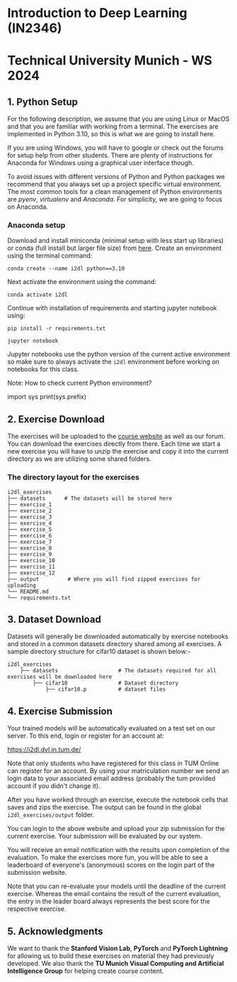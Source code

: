 # Introduction to Deep Learning (IN2346)
# Technical University Munich - WS 2024

## 1. Python Setup

For the following description, we assume that you are using Linux or MacOS and that you are familiar with working from a terminal. The exercises are implemented in Python 3.10, so this is what we are going to install here.

If you are using Windows, you will have to google or check out the forums for setup help from other students. There are plenty of instructions for Anaconda for Windows using a graphical user interface though.

To avoid issues with different versions of Python and Python packages we recommend that you always set up a project specific virtual environment. The most common tools for a clean management of Python environments are *pyenv*, *virtualenv* and *Anaconda*. For simplicity, we are going to focus on Anaconda.

### Anaconda setup
Download and install miniconda (minimal setup with less start up libraries) or conda (full install but larger file size) from [here](https://www.anaconda.com/products/distribution#Downloads). Create an environment using the terminal command:

`conda create --name i2dl python==3.10`

Next activate the environment using the command:

`conda activate i2dl`

Continue with installation of requirements and starting jupyter notebook using:

`pip install -r requirements.txt` 

`jupyter notebook`

Jupyter notebooks use the python version of the current active environment so make sure to always activate the `i2dl` environment before working on notebooks for this class.

Note: How to check current Python environment?

import sys
print(sys.prefix)

## 2. Exercise Download

The exercises will be uploaded to the [course website](https://dvl.in.tum.de/teaching/i2dl-ws20/) as well as our forum. You can download the exercises directly from there. Each time we start a new exercise you will have to unzip the exercise and copy it into the current directory as we are utilizing some shared folders.
### The directory layout for the exercises

    i2dl_exercises
    ├── datasets      # The datasets will be stored here
    ├── exercise_1                 
    ├── exercise_2                     
    ├── exercise_3                    
    ├── exercise_4
    ├── exercise_5
    ├── exercise_6
    ├── exercise_7                              
    ├── exercise_8
    ├── exercise_9
    ├── exercise_10
    ├── exercise_11
    ├── exercise_12                    
    ├── output         # Where you will find zipped exercises for uploading
    └── README.md
    └── requirements.txt


## 3. Dataset Download

Datasets will generally be downloaded automatically by exercise notebooks and stored in a common datasets directory shared among all exercises. A sample directory structure for cifar10 dataset is shown below:-

    i2dl_exercises
        ├── datasets                   # The datasets required for all exercises will be downloaded here
            ├── cifar10                # Dataset directory
                ├── cifar10.p          # dataset files 

## 4. Exercise Submission
Your trained models will be automatically evaluated on a test set on our server. To this end, login or register for an account at:

https://i2dl.dvl.in.tum.de/

Note that only students who have registered for this class in TUM Online can register for an account. By using your matriculation number we send an login data to your associated email address (probably the tum provided account if you didn't change it).

After you have worked through an exercise, execute the notebook cells that saves and zips the exercise. The output can be found in the global `i2dl_exercises/output` folder.

You can login to the above website and upload your zip submission for the current exercise. Your submission will be evaluated by our system. 

You will receive an email notification with the results upon completion of the evaluation. To make the exercises more fun, you will be able to see a leaderboard of everyone's (anonymous) scores on the login part of the submission website.

Note that you can re-evaluate your models until the deadline of the current exercise. Whereas the email contains the result of the current evaluation, the entry in the leader board always represents the best score for the respective exercise.

## 5. Acknowledgments

We want to thank the **Stanford Vision Lab**, **PyTorch** and **PyTorch Lightning** for allowing us to build these exercises on material they had previously developed. We also thank the **TU Munich Visual Computing and Artificial Intelligence Group** for helping create course content.
